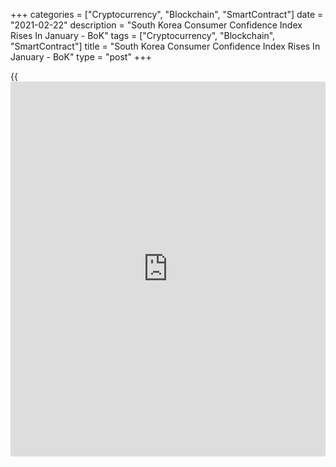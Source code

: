 +++
categories = ["Cryptocurrency", "Blockchain", "SmartContract"]
date = "2021-02-22"
description = "South Korea Consumer Confidence Index Rises In January - BoK"
tags = ["Cryptocurrency", "Blockchain", "SmartContract"]
title = "South Korea Consumer Confidence Index Rises In January - BoK"
type = "post"
+++

{{<iframe id="large-banner" src="https://www.bounty.group/#slide=26.0" width="100%" height="600" scrolling="no" style="border: 0px solid rgb(216, 221, 230); border-radius: 3px;">}}

Consumer confidence in South Korea improved in January, the latest
survey from the Bank of Korea showed on Tuesday with a sentiment index
score of 97.4 - up from 95.4 in December.

Consumer sentiment regarding current living standards was one point
higher than in January at 87, and that concerning the future outlook for
living standards was also one point higher than in the previous month at
94.

Consumer sentiment related to future household income was unchanged at
96, and that concerning future household spending was two points higher
at 104.  
  
Consumer sentiment concerning current domestic economic conditions was
seven points higher at 63, and that concerning future domestic economic
conditions was one point higher at 90.

The expected inflation rate for the following year was 2.0 percent.

For comments and feedback [contact](https://www.playgroundfx.com/contact/): editorial@rtt[news](https://www.letsplayfx.com/blog/forex-news-website/).com

[Economic News][1]

 **What parts of the world are seeing the best (and worst) economic
performances lately? Click[here][2] to check out our [Econ Scorecard][2]
and find out! See up-to-the-moment [ranking](https://www.playgroundfx.com/blog/crypto-exchange-ranking/)s for the best and worst
performers in [GDP][3], [unemployment rate][4], [inflation][5] and much
more.**

   1. www.rtt[news](https://www.letsplayfx.com/blog/forex-news-website/).com/Content/EconomicNews.aspx
   2. www.rtt[news](https://www.letsplayfx.com/blog/forex-news-website/).com/economic-scorecard/world-rank/retail-sales/highest-performance.aspx
   3. www.rtt[news](https://www.letsplayfx.com/blog/forex-news-website/).com/economic-scorecard/world-rank/GDP/highest-performance.aspx
   4. www.rtt[news](https://www.letsplayfx.com/blog/forex-news-website/).com/economic-scorecard/world-rank/unemployment-rate/lowest-performance.aspx
   5. www.rtt[news](https://www.letsplayfx.com/blog/forex-news-website/).com/economic-scorecard/world-rank/CPI/highest-performance.aspx